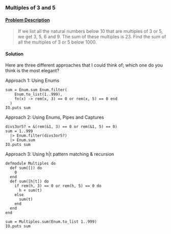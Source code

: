 ### Multiples of 3 and 5

#### [Problem Description](https://projecteuler.net/problem=1)

> If we list all the natural numbers below 10 that are multiples of 3 or 5, we get 3, 5, 6 and 9. The sum of these multiples is 23.
> Find the sum of all the multiples of 3 or 5 below 1000.


#### Solution

Here are three different approaches that I could think of; which one do you think is the most elegant?

Approach 1: Using Enums

```
sum = Enum.sum Enum.filter(
    Enum.to_list(1..999),
    fn(x) -> rem(x, 3) == 0 or rem(x, 5) == 0 end
  )
IO.puts sum
```

Approach 2: Using Enums, Pipes and Captures
```
divs3or5? = &(rem(&1, 3) == 0 or rem(&1, 5) == 0)
sum = 1..999
  |> Enum.filter(divs3or5?)
  |> Enum.sum
IO.puts sum
```

Approach 3: Using h|t pattern matching & recursion
```
defmodule Multiples do
  def sum([]) do
    0
  end
  def sum([h|t]) do
    if rem(h, 3) == 0 or rem(h, 5) == 0 do
      h + sum(t)
    else
      sum(t)
    end
  end
end

sum = Multiples.sum(Enum.to_list 1..999)
IO.puts sum
```